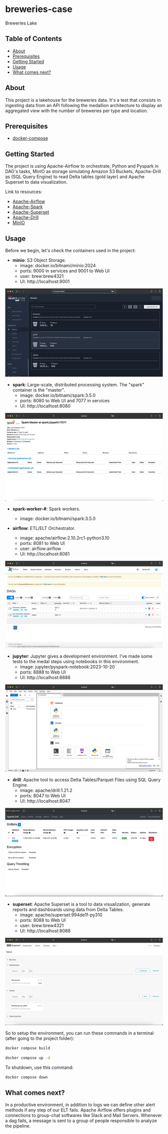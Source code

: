 # breweries-case
Breweries Lake

## Table of Contents

- [About](#about)
- [Prerequisites](#prerequisites)
- [Getting Started](#getting_started)
- [Usage](#usage)
- [What comes next?](#what_comes_next)

## About <a name = "about"></a>

This project is a lakehouse for the breweries data. It's a test that consists in ingesting data from an API following the medallion architecture to display an aggregated view with the number of breweries per type and location.

## Prerequisites <a name = "getting_started"></a>

- [docker-compose](https://docs.docker.com/compose/)

## Getting Started <a name = "getting_started"></a>

The project is using Apache-Airflow to orchestrate, Python and Pyspark in DAG's tasks, MinIO as storage simulating Amazon S3 Buckets, Apache-Drill as (SQL Query Engine) to read Delta tables (gold layer) and Apache Superset to data visualization.

Link to resources:
- [Apache-Airflow](https://airflow.apache.org)
- [Apache-Spark](https://spark.apache.org)
- [Apache-Superset](https://superset.apache.org/)
- [Apache-Drill](https://drill.apache.org/)
- [MinIO](https://min.io)

## Usage <a name = "usage"></a>

Before we begin, let's check the containers used in the project:

* **minio**: S3 Object Storage.
    * image: docker.io/bitnami/minio:2024
    * ports: 9000 in services and 9001 to Web UI
    * user: brew:brew4321
    * UI: http://localhost:9001

![Screenshot: Minio](./screenshots/minio.png)

* **spark**: Large-scale, distributed processing system. The "spark" container is the "master".
    * image: docker.io/bitnami/spark:3.5.0
    * ports: 8080 to Web UI and 7077 in services
    * UI: http://localhost:8080

![Screenshot: Spark](./screenshots/spark.png)
 
 * **spark-worker-#**: Spark workers.
    * image: docker.io/bitnami/spark:3.5.0

* **airflow**: ETL/ELT Orchestrator.
    * image: apache/airflow:2.10.2rc1-python3.10
    * ports: 8081 to Web UI
    * user: airflow:airflow
    * UI: http://localhost:8081

![Screenshot: Apache Airflow](./screenshots/airflow.png)

* **jupyter**: Jupyter gives a development environment. I've made some tests to the medal steps using notebooks in this environment.
    * image: jupyter/pyspark-notebook:2023-10-20
    * ports: 8888 to Web UI
    * UI: http://localhost:8888

![Screenshot: Jupyter](./screenshots/jupyter.png)

* **drill**: Apache tool to access Delta Tables/Parquet Files using SQL Query Engine.
    * image: apache/drill:1.21.2
    * ports: 8047 to Web UI
    * UI: http://localhost:8047

![Screenshot: Apache Drill](./screenshots/drill.png)

* **superset**: Apache Superset is a tool to data visualization, generate reports and dashboards using data from Delta Tables.
    * image: apache/superset:994de1f-py310
    * ports: 8088 to Web UI
    * user: brew:brew4321
    * UI: http://localhost:8088

![Screenshot: Apache Superset](./screenshots/superset.png)

So to setup the environment, you can run these commands in a terminal (after going to the project folder):
```bash
docker compose build
```

```bash
docker compose up -d
```

To shutdown, use this command:
```bash
docker compose down
```

## What comes next? <a name = "what_comes_next"></a>

In a productive environment, in addition to logs we can define other alert methods if any step of our ELT fails. Apache Airflow offers plugins and connections to group-chat softwares like Slack and Mail Servers. Whenever a dag fails, a message is sent to a group of people responsible to analyze the pipeline.